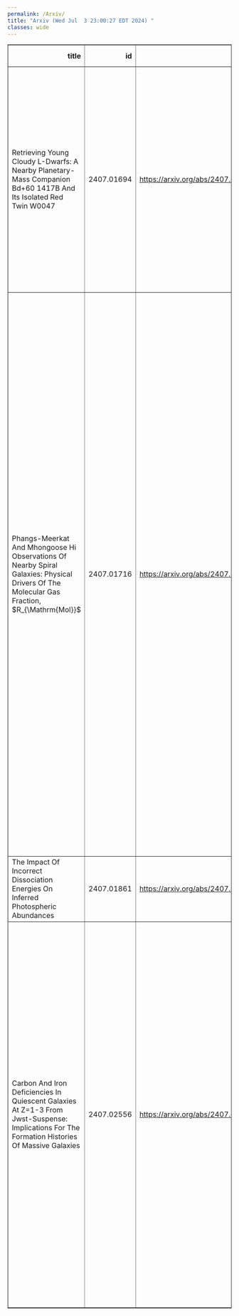 ```yaml
---
permalink: /Arxiv/
title: "Arxiv (Wed Jul  3 23:00:27 EDT 2024) "
classes: wide
---
```

<table border="1" class="dataframe">
  <thead>
    <tr style="text-align: right;">
      <th>title</th>
      <th>id</th>
      <th>url</th>
      <th>authors</th>
      <th>Local Authors</th>
    </tr>
  </thead>
  <tbody>
    <tr>
      <td>Retrieving Young Cloudy L-Dwarfs: A Nearby Planetary-Mass Companion   Bd+60 1417B And Its Isolated Red Twin W0047</td>
      <td>2407.01694</td>
      <td><a href="https://arxiv.org/abs/2407.01694" target="_blank">https://arxiv.org/abs/2407.01694</a></td>
      <td>Caprice L. Phillips, Jacqueline K. Faherty, Ben Burningham, Johanna M. Vos, Eileen Gonzales, Emily J. Griffith, Sherelyn Alejandro Merchan, Emily Calamari, Channon Visscher, Caroline V. Morley, Niall Whiteford, Josefine Gaarn, Ilya Ilyin, Klaus Strassmeier</td>
      <td>Caprice Phillips</td>
    </tr>
    <tr>
      <td>Phangs-Meerkat And Mhongoose Hi Observations Of Nearby Spiral Galaxies:   Physical Drivers Of The Molecular Gas Fraction, $R_{\Mathrm{Mol}}$</td>
      <td>2407.01716</td>
      <td><a href="https://arxiv.org/abs/2407.01716" target="_blank">https://arxiv.org/abs/2407.01716</a></td>
      <td>Cosima Eibensteiner, Jiayi Sun, Frank Bigiel, Adam K. Leroy, Eva Schinnerer, Erik Rosolowsky, Sushma Kurapati, D. J. Pisano, W. J. G De Blok, Ashley T. Barnes, Mallory Thorp, Dario Colombo, Eric W. Koch, I-Da Chiang, Eve C. Ostriker, Eric J. Murphy, Nikki Zabel, Sebstian Laudage, Filippo M. Maccagni, Julia Healy, Srikrishna Sekhar, Dyas Utomo, Jakob Den Brok, Yixian Cao, Mélanie Chevance, Daniel A. Dale, Christopher M. Faesi, Simon C. O. Glover, Hao He, Sarah Jeffreson, María J. Jiménez-Donaire, Ralf Klessen, Justus Neumann, Hsi-An Pan, Debosmita Pathak, Miguel Querejeta, Yu-Hsuan Teng, Antonio Usero, Thomas G. Williams</td>
      <td>Adam Leroy, Debosmita Pathak</td>
    </tr>
    <tr>
      <td>The Impact Of Incorrect Dissociation Energies On Inferred Photospheric   Abundances</td>
      <td>2407.01861</td>
      <td><a href="https://arxiv.org/abs/2407.01861" target="_blank">https://arxiv.org/abs/2407.01861</a></td>
      <td>Sarah E Aquilina, Andrew R Casey, Adam J Wheeler</td>
      <td>Adam Wheeler</td>
    </tr>
    <tr>
      <td>Carbon And Iron Deficiencies In Quiescent Galaxies At Z=1-3 From   Jwst-Suspense: Implications For The Formation Histories Of Massive Galaxies</td>
      <td>2407.02556</td>
      <td><a href="https://arxiv.org/abs/2407.02556" target="_blank">https://arxiv.org/abs/2407.02556</a></td>
      <td>Aliza G. Beverage, Martje Slob, Mariska Kriek, Charlie Conroy, Guillermo Barro, Rachel Bezanson, Gabriel Brammer, Chloe M. Cheng, Anna De Graaff, Natascha M. Förster Schreiber, Marijn Franx, Brian Lorenz, Pavel E. Mancera Piña, Danilo Marchesini, Adam Muzzin, Andrew B. Newman, Sedona H. Price, Alice E. Shapley, Mauro Stefanon, Katherine A. Suess, Pieter Van Dokkum, David Weinberg, Daniel R. Weisz</td>
      <td>David Weinberg</td>
    </tr>
  </tbody>
</table>